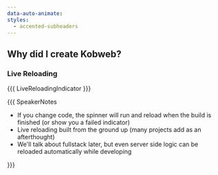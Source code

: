 ```yaml
---
data-auto-animate:
styles:
  - accented-subheaders
---
```


## Why did I create Kobweb?

### Live Reloading

{{{ LiveReloadingIndicator }}}

{{{ SpeakerNotes

* If you change code, the spinner will run and reload when the build is finished (or show you a failed indicator) 
* Live reloading built from the ground up (many projects add as an afterthought)
* We'll talk about fullstack later, but even server side logic can be reloaded automatically while developing

}}}
